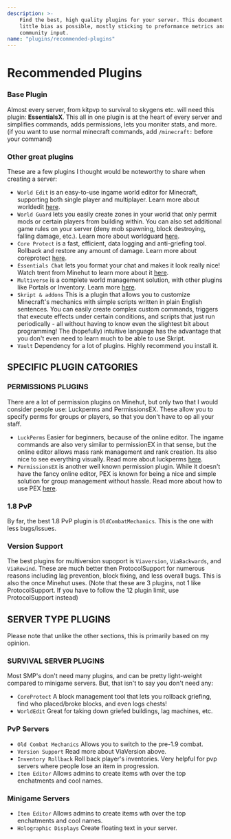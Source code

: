 ```yaml
---
description: >-
    Find the best, high quality plugins for your server. This document incudes as
    little bias as possible, mostly sticking to preformance metrics and general
    community input.
name: "plugins/recommended-plugins"
---
```


# Recommended Plugins

### Base Plugin

Almost every server, from kitpvp to survival to skygens etc. will need this plugin: **EssentialsX**. This all in one plugin is at the heart of every server and simplifies commands, adds permissions, lets you moniter stats, and more. \(if you want to use normal minecraft commands, add `/minecraft:` before your command\)

### Other great plugins

These are a few plugins I thought would be noteworthy to share when creating a server:

-   `World Edit` is an easy-to-use ingame world editor for Minecraft, supporting both single player and multiplayer. Learn more about worldedit [here](/plugins/worldedit).
-   `World Guard` lets you easily create zones in your world that only permit mods or certain players from building within. You can also set additional game rules on your server \(deny mob spawning, block destroying, falling damage, etc.\). Learn more about worldguard [here](/plugins/worldguard).
-   `Core Protect` is a fast, efficient, data logging and anti-griefing tool. Rollback and restore any amount of damage. Learn more about coreprotect [here](/plugins/coreprotect).
-   `Essentials Chat` lets you format your chat and makes it look really nice! Watch trent from Minehut to learn more about it [here](https://www.youtube.com/watch?v=FU_tK-zYYb4).
-   `Multiverse` is a complete world management solution, with other plugins like Portals or Inventory. Learn more [here](https://dev.bukkit.org/projects/multiverse-core).
-   `Skript & addons` This is a plugin that allows you to customize Minecraft's mechanics with simple scripts written in plain English sentences. You can easily create complex custom commands, triggers that execute effects under certain conditions, and scripts that just run periodically - all without having to know even the slightest bit about programming! The \(hopefully\) intuitive language has the advantage that you don't even need to learn much to be able to use Skript.
-   `Vault` Dependency for a lot of plugins. Highly recommend you install it.

## SPECIFIC PLUGIN CATGORIES

### PERMISSIONS PLUGINS

There are a lot of permission plugins on Minehut, but only two that I would consider people use: Luckperms and PermissionsEX. These allow you to specify perms for groups or players, so that you don't have to op all your staff.

-   `LuckPerms` Easier for beginners, because of the online editor. The ingame commands are also very similar to permissionEX in that sense, but the online editor allows mass rank management and rank creation. Its also nice to see everything visually. Read more about luckperms [here](/plugins/lp).
-   `PermissionsEX` is another well known permission plugin. While it doesn't have the fancy online editor, PEX is known for being a nice and simple solution for group management without hassle. Read more about how to use PEX [here](/plugins/pex).

### 1.8 PvP

By far, the best 1.8 PvP plugin is `OldCombatMechanics`. This is the one with less bugs/issues.

### Version Support

The best plugins for multiversion supoport is `Viaversion`, `ViaBackwards`, and `ViaRewind`. These are much better then ProtocolSupport for numerous reasons including lag prevention, block fixing, and less overall bugs. This is also the once Minehut uses. \(Note that these are 3 plugins, not 1 like ProtocolSupport. If you have to follow the 12 plugin limit, use ProtocolSupport instead\)

## SERVER TYPE PLUGINS

Please note that unlike the other sections, this is primarily based on my opinion.

### SURVIVAL SERVER PLUGINS

Most SMP's don't need many plugins, and can be pretty light-weight compared to minigame servers. But, that isn't to say you don't need any:

-   `CoreProtect` A block management tool that lets you rollback griefing, find who placed/broke blocks, and even logs chests!
-   `WorldEdit` Great for taking down griefed buildings, lag machines, etc.

### PvP Servers

-   `Old Combat Mechanics` Allows you to switch to the pre-1.9 combat.
-   `Version Support` Read more about ViaVersion above.
-   `Inventory Rollback` Roll back player's inventories. Very helpful for pvp servers where people lose an item in progression.
-   `Item Editor` Allows admins to create items wth over the top enchatments and cool names.

### Minigame Servers

-   `Item Editor` Allows admins to create items wth over the top enchatments and cool names.
-   `Holographic Displays` Create floating text in your server.
